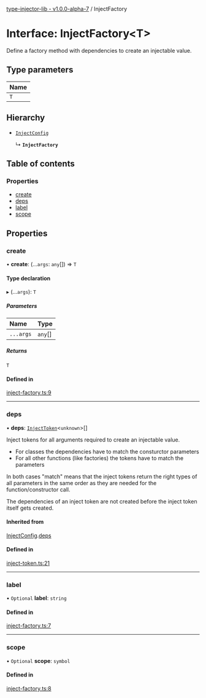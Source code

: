 [type-injector-lib - v1.0.0-alpha-7](../README.md) / InjectFactory

# Interface: InjectFactory<T\>

Define a factory method with dependencies to create an injectable value.

## Type parameters

| Name |
| :------ |
| `T` |

## Hierarchy

- [`InjectConfig`](InjectConfig.md)

  ↳ **`InjectFactory`**

## Table of contents

### Properties

- [create](InjectFactory.md#create)
- [deps](InjectFactory.md#deps)
- [label](InjectFactory.md#label)
- [scope](InjectFactory.md#scope)

## Properties

### create

• **create**: (...`args`: `any`[]) => `T`

#### Type declaration

▸ (...`args`): `T`

##### Parameters

| Name | Type |
| :------ | :------ |
| `...args` | `any`[] |

##### Returns

`T`

#### Defined in

[inject-factory.ts:9](https://github.com/e-hein/type-injector-lib/blob/447ba03/src/inject-factory.ts#L9)

___

### deps

• **deps**: [`InjectToken`](../README.md#injecttoken)<`unknown`\>[]

Inject tokens for all arguments required to create an injectable value.

- For classes the dependencies have to match the consturctor parameters
- For all other functions (like factories) the tokens have to match the parameters

In both cases "match" means that the inject tokens return the right types of
all parameters in the same order as they are needed for the function/constructor call.

The dependencies of an inject token are not created before the inject token
itself gets created.

#### Inherited from

[InjectConfig](InjectConfig.md).[deps](InjectConfig.md#deps)

#### Defined in

[inject-token.ts:21](https://github.com/e-hein/type-injector-lib/blob/447ba03/src/inject-token.ts#L21)

___

### label

• `Optional` **label**: `string`

#### Defined in

[inject-factory.ts:7](https://github.com/e-hein/type-injector-lib/blob/447ba03/src/inject-factory.ts#L7)

___

### scope

• `Optional` **scope**: `symbol`

#### Defined in

[inject-factory.ts:8](https://github.com/e-hein/type-injector-lib/blob/447ba03/src/inject-factory.ts#L8)
